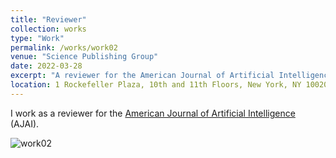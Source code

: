 ```yaml
---
title: "Reviewer"
collection: works
type: "Work"
permalink: /works/work02
venue: "Science Publishing Group"
date: 2022-03-28
excerpt: "A reviewer for the American Journal of Artificial Intelligence (AJAI)"
location: 1 Rockefeller Plaza, 10th and 11th Floors, New York, NY 10020, United States"
---
```

I work as a reviewer for the <a href="http://www.ajoai.org/index">American Journal of Artificial Intelligence</a> (AJAI).


![work02](https://github.com/A-Kerim/me/blob/83e6d1da162d5aefe7cafa2a6e35752bb8356d8b/images/work02.jpg?raw=true)
